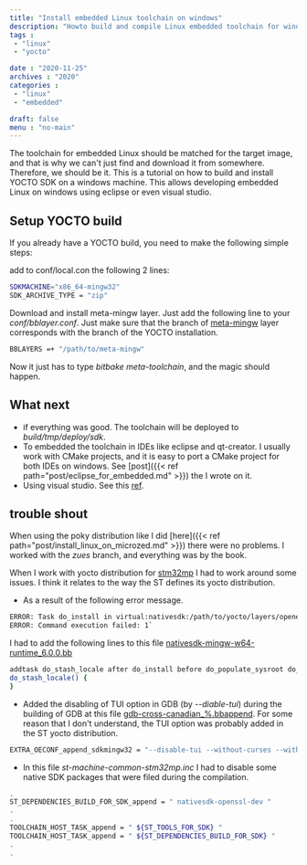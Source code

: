 ```yaml
---
title: "Install embedded Linux toolchain on windows"
description: "Howto build and compile Linux embedded toolchain for windows using Yocto and install it on eclipse or visual studio"
tags : 
 - "linux"
 - "yocto"

date : "2020-11-25"
archives : "2020"
categories : 
 - "linux"
 - "embedded"

draft: false
menu : "no-main"
---
```

The toolchain for embedded Linux should be matched for the target image, and that is why we can't just find and download it from somewhere. Therefore, we should be it. This is a tutorial on how to build and install YOCTO SDK on a windows machine. This allows developing embedded Linux on windows using eclipse or even visual studio.

## Setup YOCTO build
If you already have a YOCTO build, you need to make the following simple steps:

add to conf/local.con the following 2 lines:
```bash
SDKMACHINE="x86_64-mingw32"
SDK_ARCHIVE_TYPE = "zip"
```

Download and install meta-mingw layer. Just add the following line to your *conf/bblayer.conf*. Just make sure that the branch of [meta-mingw](http://git.yoctoproject.org/cgit.cgi/meta-mingw) layer corresponds with the branch of the YOCTO installation.
```bash
BBLAYERS =+ "/path/to/meta-mingw"
```

Now it just has to type *bitbake meta-toolchain*, and the magic should happen.


## What next
* if everything was good. The toolchain will be deployed to *build/tmp/deploy/sdk*.
* To embedded the toolchain in IDEs like eclipse and qt-creator. I usually work with CMake projects, and it is easy to port a CMake project for both IDEs on windows. See [post]({{< ref  path="post/eclipse_for_embedded.md" >}}) the I wrote on it.
* Using visual studio. See this [ref](https://www.yoctoproject.org/learn-items/using-vs-and-vs-code-for-embedded-c-c-development/).

## trouble shout
When using the poky distribution like I did [here]({{< ref  path="post/install_linux_on_microzed.md" >}}) there were no problems. I worked with the *zues* branch, and everything was by the book.

When I work with yocto distribution for [stm32mp](https://www.st.com/en/embedded-software/stm32mp1distrib.html) I had to work around some issues. I think it relates to the way the ST defines its yocto distribution.

* As a result of the following error message.
```bash
ERROR: Task do_install in virtual:nativesdk:/path/to/yocto/layers/openembedded-core/meta/recipes-core/glibc/glibc-locale_2.31.bb depends upon non-existent task do_stash_locale in /path/yo/yocto/layers/meta-openembedded/meta-mingw/recipes-devtools/mingw-w64/nativesdk-mingw-w64-runtime_6.0.0.bb
ERROR: Command execution failed: 1`
```

I had to add the following lines to this file [nativesdk-mingw-w64-runtime_6.0.0.bb](http://git.yoctoproject.org/cgit.cgi/meta-mingw/tree/recipes-devtools/mingw-w64/nativesdk-mingw-w64-runtime_6.0.0.bb?h=dunfell) 

```bash
addtask do_stash_locale after do_install before do_populate_sysroot do_package
do_stash_locale() {
}
```

* Added the disabling of TUI option in GDB (by *--diable-tui*) during the building of GDB  at this file [gdb-cross-canadian_%.bbappend](http://git.yoctoproject.org/cgit.cgi/meta-mingw/tree/recipes-devtools/gdb/gdb-cross-canadian_%25.bbappend?h=dunfell). For some reason that I don't understand, the TUI option was probably added in the ST yocto distribution.
```bash
EXTRA_OECONF_append_sdkmingw32 = "--disable-tui --without-curses --without-system-readline --with-python=no"
```

* In this file *st-machine-common-stm32mp.inc* I had to disable some native SDK packages that were filed during the compilation.
```bash
.
ST_DEPENDENCIES_BUILD_FOR_SDK_append = " nativesdk-openssl-dev "
.
.
TOOLCHAIN_HOST_TASK_append = " ${ST_TOOLS_FOR_SDK} "
TOOLCHAIN_HOST_TASK_append = " ${ST_DEPENDENCIES_BUILD_FOR_SDK} "
.
.
```




